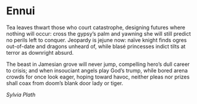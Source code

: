 # Ennui

Tea leaves thwart those who court catastrophe,
designing futures where nothing will occur:
cross the gypsy’s palm and yawning she
will still predict no perils left to conquer.
Jeopardy is jejune now: naïve knight
finds ogres out-of-date and dragons unheard
of, while blasé princesses indict
tilts at terror as downright absurd.

The beast in Jamesian grove will never jump,
compelling hero’s dull career to crisis;
and when insouciant angels play God’s trump,
while bored arena crowds for once look eager,
hoping toward havoc, neither pleas nor prizes
shall coax from doom’s blank door lady or tiger.

*Sylvia Plath*